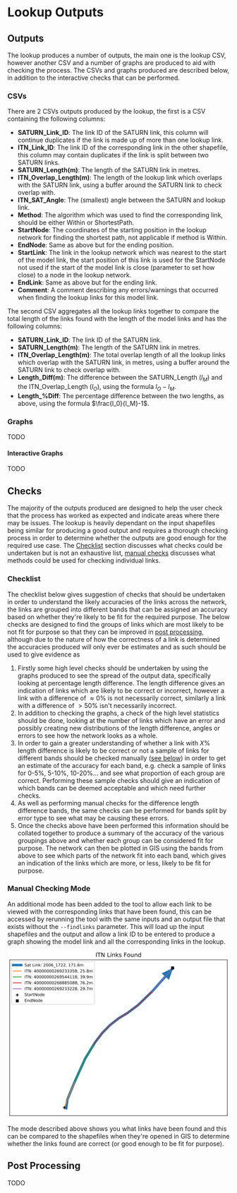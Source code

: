 # Lookup Outputs

## Outputs

The lookup produces a number of outputs, the main one is the lookup CSV, however another CSV
and a number of graphs are produced to aid with checking the process. The CSVs and graphs
produced are described below, in addition to the interactive checks that can be performed.

### CSVs

There are 2 CSVs outputs produced by the lookup, the first is a CSV containing the following
columns:

- **SATURN_Link_ID**: The link ID of the SATURN link, this column will continue duplicates if
  the link is made up of more than one lookup link.
- **ITN_Link_ID**: The link ID of the corresponding link in the other shapefile, this column
  may contain duplicates if the link is split between two SATURN links.
- **SATURN_Length(m)**: The length of the SATURN link in metres.
- **ITN_Overlap_Length(m)**: The length of the lookup link which overlaps with the SATURN
  link, using a buffer around the SATURN link to check overlap with.
- **ITN_SAT_Angle**: The (smallest) angle between the SATURN and lookup link.
- **Method**: The algorithm which was used to find the corresponding link, should be either
  Within or ShortestPath.
- **StartNode**: The coordinates of the starting position in the lookup network for finding
  the shortest path, not applicable if method is Within.
- **EndNode**: Same as above but for the ending position.
- **StartLink**: The link in the lookup network which was nearest to the start of the model
  link, the start position of this link is used for the StartNode not used if the start of
  the model link is close (parameter to set how close) to a node in the lookup network.
- **EndLink**: Same as above but for the ending link.
- **Comment**: A comment describing any errors/warnings that occurred when finding the lookup
  links for this model link.

The second CSV aggregates all the lookup links together to compare the total length of the
links found with the length of the model links and has the following columns:

- **SATURN_Link_ID**: The link ID of the SATURN link.
- **SATURN_Length(m)**: The length of the SATURN link in metres.
- **ITN_Overlap_Length(m)**: The total overlap length of all the lookup links which overlap
  with the SATURN link, in metres, using a buffer around the SATURN link to check overlap with.
- **Length_Diff(m)**: The difference between the SATURN_Length ($l_M$) and the ITN_Overlap_Length
  ($l_O$), using the formula $l_O-l_M$.
- **Length_%Diff**: The percentage difference between the two lengths, as above, using the formula
  $\frac{l_0}{l_M}-1$.

### Graphs
TODO
#### Interactive Graphs
TODO

## Checks
The majority of the outputs produced are designed to help the user check that the process has
worked as expected and indicate areas where there may be issues. The lookup is heavily dependant
on the input shapefiles being similar for producing a good output and requires a thorough checking
process in order to determine whether the outputs are good enough for the required use case. The
[Checklist](#checklist) section discusses what checks could be undertaken but is not an exhaustive
list, [manual checks](#manual-checking-mode) discusses what methods could be used for checking 
individual links.

### Checklist
The checklist below gives suggestion of checks that should be undertaken in order to understand
the likely accuracies of the links across the network, the links are grouped into different bands
that can be assigned an accuracy based on whether they're likely to be fit for the required purpose.
The below checks are designed to find the groups of links which are most likely to be not fit for
purpose so that they can be improved in [post processing](#post-processing), although due to the nature
of how the correctness of a link is determined the accuracies produced will only ever be estimates
and as such should be used to give evidence as

1. Firstly some high level checks should be undertaken by using the graphs produced to see the spread
   of the output data, specifically looking at percentage length difference. The length difference
   gives an indication of links which are likely to be correct or incorrect, however a link with a
   difference of $\approx0\%$ is not necessarily correct, similarly a link with a difference of
   $>50\%$ isn't necessarily incorrect.
2. In addition to checking the graphs, a check of the high level statistics should be done, looking
   at the number of links which have an error and possibly creating new distributions of the length
   difference, angles or errors to see how the network looks as a whole.
3. In order to gain a greater understanding of whether a link with $X\%$ length difference is likely
   to be correct or not a sample of links for different bands should be checked manually
   ([see below](#manual-checking-mode)) in order to get an estimate of the accuracy for each band, e.g.
   check a sample of links for 0-5%, 5-10%, 10-20%... and see what proportion of each group are
   correct. Performing these sample checks should give an indication of which bands can be deemed
   acceptable and which need further checks.
4. As well as performing manual checks for the difference length difference bands, the same checks
   can be performed for bands split by error type to see what may be causing these errors.
5. Once the checks above have been performed this information should be collated together to produce
   a summary of the accuracy of the various groupings above and whether each group can be considered
   fit for purpose. The network can then be plotted in GIS using the bands from above to see which parts
   of the network fit into each band, which gives an indication of the links which are more, or less,
   likely to be fit for purpose.

### Manual Checking Mode
An additional mode has been added to the tool to allow each link to be viewed with the corresponding
links that have been found, this can be accessed by rerunning the tool with the same inputs and an
output file that exists without the `--findlinks` parameter. This will load up the input shapefiles
and the output and allow a link ID to be entered to produce a graph showing the model link and all
the corresponding links in the lookup.

![Checking mode example plot](images/checking_link_plot.svg)

The mode described above shows you what links have been found and this can be compared to the
shapefiles when they're opened in GIS to determine whether the links found are correct (or good
enough to be fit for purpose). 

## Post Processing
TODO
